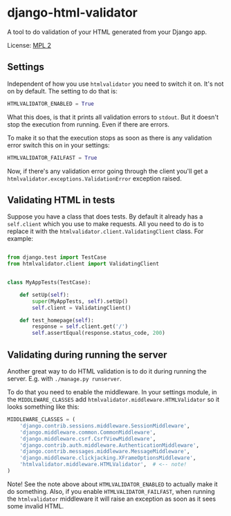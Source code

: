 django-html-validator
=====================

A tool to do validation of your HTML generated from your Django app.

License: [MPL 2](http://www.mozilla.org/MPL/2.0/)


Settings
--------

Independent of how you use `htmlvalidator` you need to switch it on.
It's not on by default. The setting to do that is:

```python
HTMLVALIDATOR_ENABLED = True
```

What this does, is that it prints all validation errors to `stdout`.
But it doesn't stop the execution from running. Even if there are errors.

To make it so that the execution stops as soon as there is any validation
error switch this on in your settings:

```python
HTMLVALIDATOR_FAILFAST = True
```

Now, if there's any validation error going through the client you'll
get a `htmlvalidator.exceptions.ValidationError` exception raised.


Validating HTML in tests
------------------------

Suppose you have a class that does tests. By default it already has a
`self.client` which you use to make requests. All you need to do is to
replace it with the `htmlvalidator.client.ValidatingClient`
class. For example:

```python

from django.test import TestCase
from htmlvalidator.client import ValidatingClient


class MyAppTests(TestCase):

    def setUp(self):
        super(MyAppTests, self).setUp()
        self.client = ValidatingClient()

    def test_homepage(self):
        response = self.client.get('/')
        self.assertEqual(response.status_code, 200)
```



Validating during running the server
------------------------------------

Another great way to do HTML validation is to do it during running the
server. E.g. with `./manage.py runserver`.

To do that you need to enable the middleware. In your settings module,
in the `MIDDLEWARE_CLASSES` add
`htmlvalidator.middleware.HTMLValidator` so it looks something like
this:

```python
MIDDLEWARE_CLASSES = (
    'django.contrib.sessions.middleware.SessionMiddleware',
    'django.middleware.common.CommonMiddleware',
    'django.middleware.csrf.CsrfViewMiddleware',
    'django.contrib.auth.middleware.AuthenticationMiddleware',
    'django.contrib.messages.middleware.MessageMiddleware',
    'django.middleware.clickjacking.XFrameOptionsMiddleware',
    'htmlvalidator.middleware.HTMLValidator',  # <-- note!
)
```

Note! See the note above about `HTMLVALIDATOR_ENABLED` to actually
make it do something.
Also, if you enable `HTMLVALIDATOR_FAILFAST`, when running the
`htmlvalidator` middleware it will raise an exception as soon as it
sees some invalid HTML.

